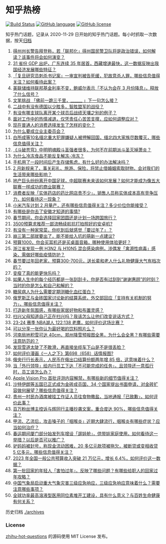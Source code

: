 # 知乎热榜
[![Build Status](https://github.com/ToWeLong/zhihu-hot-questions/workflows/CI/badge.svg)](https://github.com/ToWeLong/zhihu-hot-questions/actions)
[![GitHub language](https://img.shields.io/badge/language-golang-orange.svg)](https://golang.org/)
[![GitHub license](https://img.shields.io/github/license/ToWeLong/zhihu-hot-questions)](https://github.com/ToWeLong/zhihu-hot-questions/blob/main/LICENSE)

知乎热门话题，记录从 2020-11-29 日开始的知乎热门话题。每小时抓取一次数据，按天[归档](./archives)

<!-- BEGIN -->

1. [得州州长警告拜登称，若「联邦化」得州国民警卫队将是政治错误，如何解读？该事件将会如何演变？](https://www.zhihu.com/question/642169181)
1. [31 省份 GDP 出炉，广东连续 35 年居首，西藏增速最快，这一数据反映出我国经济发展哪些特征？](https://www.zhihu.com/question/642286636)
1. [「复旦研究员刺杀书记案」一审宣判被告死缓，犯故意杀人罪，哪些信息值得关注？如何看待此案？](https://www.zhihu.com/question/642299465)
1. [美联储维持联邦基金利率不变，鲍威尔表示「不认为会在 3 月份降息」，释放了什么信号？](https://www.zhihu.com/question/642286400)
1. [文笔挑战 「佛前一跪三千里，______ 」下一句怎么接？](https://www.zhihu.com/question/642192961)
1. [二战中有没有德国以少胜多，智胜盟军的战役？](https://www.zhihu.com/question/32193373)
1. [有没有哪支球队离开某个球员后战绩天壤之别的例子？](https://www.zhihu.com/question/642105738)
1. [面对工作中的热情减退，仅凭责任心苦苦支撑，应如何调整应对？](https://www.zhihu.com/question/641399992)
1. [现在普通人的消费选择发生了怎样的变化？](https://www.zhihu.com/question/642217985)
1. [为什么要成立业主委员会？](https://www.zhihu.com/question/64591533)
1. [白所成等10名缅北重大犯罪嫌疑人被押解回国，缅北四大家族尽数覆灭，哪些信息值得关注？](https://www.zhihu.com/question/642125769)
1. [《斗破苍穹》中明明魂殿斗圣强者很多，为何不在前期派斗圣灭掉萧炎？](https://www.zhihu.com/question/632074153)
1. [为什么冷冻食品不能反复解冻-冷冻？](https://www.zhihu.com/question/641763643)
1. [手机用了一段时间后产生存储焦虑，有什么好的办法解决吗？](https://www.zhihu.com/question/641430601)
1. [2 月新规来了，事关彩礼、旅游、保险，将禁止借婚姻索取财物，会对我们的生活带来哪些影响？](https://www.zhihu.com/question/642108064)
1. [地产巨头纷纷离开中国足球，中超联赛未来该如何发展？如何才能成为像五大联赛一样成功的商业联赛？](https://www.zhihu.com/question/642174679)
1. [消费者反映「实体药店的药比网店贵不少」，销售人员称实体成本高有竞争压力，如何看待这一现象？](https://www.zhihu.com/question/641956144)
1. [小米汽车计划 2 月量产，还有哪些信息值得关注？多少价位你能接受？](https://www.zhihu.com/question/642152577)
1. [有哪些是你去了安徽才知道的事情?](https://www.zhihu.com/question/342694384)
1. [春节期间，你会选择回家团圆还是计划一场跨国旅行？](https://www.zhihu.com/question/641969133)
1. [3500预算求推荐一部流畅续航抗打拍照好的安卓机?](https://www.zhihu.com/question/639331942)
1. [有没有一种家常菜，你吃到后就感觉「要过年了」？](https://www.zhihu.com/question/639053178)
1. [崩三第二部就要出了，能不能给入坑的萌新一点建议?](https://www.zhihu.com/question/642038546)
1. [预算1000，你会买耳机还是买桌面音箱，哪种使用体验更好？](https://www.zhihu.com/question/640473441)
1. [浙江省发现一例 H3N2 与 H10N5 混合感染病例，涉偶发「禽源性病毒」感染，需做好哪些疫情防护？](https://www.zhihu.com/question/642122872)
1. [春节要过年回老家，预算300-700元，送长辈和老人什么礼物健康大气有档次的？](https://www.zhihu.com/question/640487049)
1. [变瘦了真的能更快乐吗？](https://www.zhihu.com/question/640076403)
1. [如果人生中的每个经历都是一张刮刮卡，你是否有过刮到“谢谢惠顾”的时刻？当时的你是怎么和自己和解的？](https://www.zhihu.com/question/642179478)
1. [糖尿病人为什么需要定期测糖化血红蛋白？](https://www.zhihu.com/question/627486590)
1. [俄罗斯正与金砖国家讨论新的结算系统，外交部回应「支持有关机制的努力」，哪些信息值得关注？](https://www.zhihu.com/question/641996476)
1. [打造新年氛围感，有哪些家居好物和布置灵感？](https://www.zhihu.com/question/638707793)
1. [扫兴父母知道自己正在扫兴吗？我该怎么让他们改变说话方式？](https://www.zhihu.com/question/641217713)
1. [23-24 赛季 NBA湖人 122:138 老鹰，如何评价这场比赛？](https://www.zhihu.com/question/642104862)
1. [可以分享一张你认为最好喝的饮料照片么？](https://www.zhihu.com/question/640840713)
1. [河南局地积雪可达 40cm，郑州降雪预报图全黑，为什么会全黑？有哪些需要注意防范的？](https://www.zhihu.com/question/642129378)
1. [发现雪道太陡了不敢滑，再直接坐缆车下山是不是很丢脸？](https://www.zhihu.com/question/638578721)
1. [如何评价漫画《一人之下》第698（658）话情报图?](https://www.zhihu.com/question/642170293)
1. [俄央行行长表示，人民币在俄出口结算份额两年增 85 倍，这意味着什么？](https://www.zhihu.com/question/641978480)
1. [当「外行领导」给内行员工下达「不可能完成的任务」，且领导还一意孤行时，员工该怎么办？](https://www.zhihu.com/question/640983292)
1. [Apple Vision Pro 首批评测内容解禁，有哪些新的细节值得关注？](https://www.zhihu.com/question/642122812)
1. [沙特伊朗等五国已正式成为金砖成员国，34 个国家提出书面申请，对金砖扩容做何展望？哪些信息值得关注？](https://www.zhihu.com/question/642299758)
1. [贵州一村民办酒席被挂工作证人员往食物撒盐，当地通报「已致歉」，如何评价此事？](https://www.zhihu.com/question/642297518)
1. [百万粉丝博主控诉与辉同行主播抄袭文案，重合度达 90%，哪些信息值得关注？](https://www.zhihu.com/question/642166175)
1. [甲流、乙流后，攻击嗓子的「咽喉炎」近期大肆流行，咽喉炎有哪些症状？应当如何治疗？](https://www.zhihu.com/question/642174082)
1. [春运期间厦门部分始发列车增设「遛娃舱」，供带娃家庭使用，如何看待这一举措？以后是否可以推广？](https://www.zhihu.com/question/642305320)
1. [驴妈妈被封号，称现金流动困难，20 多亿元款项被拖欠，被断贷或变相收贷 5 亿多元，哪些信息值得关注？](https://www.zhihu.com/question/642292614)
1. [2023 年全国一般公共预算收入突破 21 万亿元，增长 6.4%，如何评价这一数据？](https://www.zhihu.com/question/642302878)
1. [第一批回家的年轻人「害怕过年」，反映了哪些问题？有哪些给职人的回家过年攻略？](https://www.zhihu.com/question/642204909)
1. [中国气象局启动重大气象灾害三级应急响应，三级应急响应意味着什么？需要注意哪些事项？](https://www.zhihu.com/question/642167342)
1. [全球功率最高溶液型医用同位素堆开工建设，具有什么意义？与百姓生命健康有何关系？](https://www.zhihu.com/question/642046794)

<!-- END -->

历史归档 [./archives](./archives)


### License
[zhihu-hot-questions](https://github.com/towelong/zhihu-hot-questions) 的源码使用 MIT License 发布。